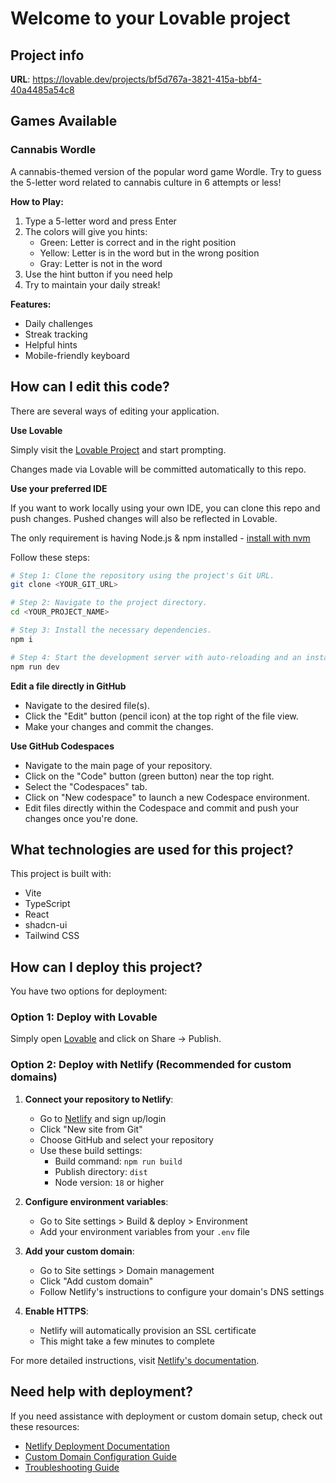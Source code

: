 # Welcome to your Lovable project

## Project info

**URL**: https://lovable.dev/projects/bf5d767a-3821-415a-bbf4-40a4485a54c8

## Games Available

### Cannabis Wordle

A cannabis-themed version of the popular word game Wordle. Try to guess the 5-letter word related to cannabis culture in 6 attempts or less!

**How to Play:**
1. Type a 5-letter word and press Enter
2. The colors will give you hints:
   - Green: Letter is correct and in the right position
   - Yellow: Letter is in the word but in the wrong position
   - Gray: Letter is not in the word
3. Use the hint button if you need help
4. Try to maintain your daily streak!

**Features:**
- Daily challenges
- Streak tracking
- Helpful hints
- Mobile-friendly keyboard

## How can I edit this code?

There are several ways of editing your application.

**Use Lovable**

Simply visit the [Lovable Project](https://lovable.dev/projects/bf5d767a-3821-415a-bbf4-40a4485a54c8) and start prompting.

Changes made via Lovable will be committed automatically to this repo.

**Use your preferred IDE**

If you want to work locally using your own IDE, you can clone this repo and push changes. Pushed changes will also be reflected in Lovable.

The only requirement is having Node.js & npm installed - [install with nvm](https://github.com/nvm-sh/nvm#installing-and-updating)

Follow these steps:

```sh
# Step 1: Clone the repository using the project's Git URL.
git clone <YOUR_GIT_URL>

# Step 2: Navigate to the project directory.
cd <YOUR_PROJECT_NAME>

# Step 3: Install the necessary dependencies.
npm i

# Step 4: Start the development server with auto-reloading and an instant preview.
npm run dev
```

**Edit a file directly in GitHub**

- Navigate to the desired file(s).
- Click the "Edit" button (pencil icon) at the top right of the file view.
- Make your changes and commit the changes.

**Use GitHub Codespaces**

- Navigate to the main page of your repository.
- Click on the "Code" button (green button) near the top right.
- Select the "Codespaces" tab.
- Click on "New codespace" to launch a new Codespace environment.
- Edit files directly within the Codespace and commit and push your changes once you're done.

## What technologies are used for this project?

This project is built with:

- Vite
- TypeScript
- React
- shadcn-ui
- Tailwind CSS

## How can I deploy this project?

You have two options for deployment:

### Option 1: Deploy with Lovable

Simply open [Lovable](https://lovable.dev/projects/bf5d767a-3821-415a-bbf4-40a4485a54c8) and click on Share -> Publish.

### Option 2: Deploy with Netlify (Recommended for custom domains)

1. **Connect your repository to Netlify**:
   - Go to [Netlify](https://www.netlify.com) and sign up/login
   - Click "New site from Git"
   - Choose GitHub and select your repository
   - Use these build settings:
     - Build command: `npm run build`
     - Publish directory: `dist`
     - Node version: `18` or higher

2. **Configure environment variables**:
   - Go to Site settings > Build & deploy > Environment
   - Add your environment variables from your `.env` file

3. **Add your custom domain**:
   - Go to Site settings > Domain management
   - Click "Add custom domain"
   - Follow Netlify's instructions to configure your domain's DNS settings

4. **Enable HTTPS**:
   - Netlify will automatically provision an SSL certificate
   - This might take a few minutes to complete

For more detailed instructions, visit [Netlify's documentation](https://docs.netlify.com/domains-https/custom-domains/).

## Need help with deployment?

If you need assistance with deployment or custom domain setup, check out these resources:
- [Netlify Deployment Documentation](https://docs.netlify.com/site-deploys/create-deploys/)
- [Custom Domain Configuration Guide](https://docs.netlify.com/domains-https/custom-domains/configure-external-dns/)
- [Troubleshooting Guide](https://docs.netlify.com/troubleshooting/common-issues/)
